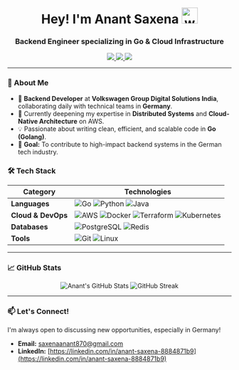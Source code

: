 <h1 align="center">Hey! I'm Anant Saxena <img alt="wave" src="https://emojis.slackmojis.com/emojis/images/1613285697/12806/meow_attention.png?1613285697" width="36"></h1>
<h3 align="center">Backend Engineer specializing in Go & Cloud Infrastructure</h3>

<p align="center">
  <a href="https://www.linkedin.com/in/anant-saxena-8884871b9/">
    <img src="https://img.shields.io/badge/LinkedIn-0077B5?style=for-the-badge&logo=linkedin&logoColor=white" />
  </a>
  <a href="mailto:saxenaanant870@gmail.com">
    <img src="https://img.shields.io/badge/Gmail-D14836?style=for-the-badge&logo=gmail&logoColor=white" />
  </a>
  <a href="https://discordapp.com/users/9060">
    <img src="https://img.shields.io/badge/Discord-5865F2?style=for-the-badge&logo=discord&logoColor=white" />
  </a>
</p>

---

### 🚀 About Me

- 💼 **Backend Developer** at **Volkswagen Group Digital Solutions India**, collaborating daily with technical teams in **Germany**.
- 🌱 Currently deepening my expertise in **Distributed Systems** and **Cloud-Native Architecture** on AWS.
- 💡 Passionate about writing clean, efficient, and scalable code in **Go (Golang)**.
- 🎯 **Goal:** To contribute to high-impact backend systems in the German tech industry.

### 🛠️ Tech Stack

| Category        | Technologies                                                                                                                               |
|-----------------|--------------------------------------------------------------------------------------------------------------------------------------------|
| **Languages**   | ![Go](https://img.shields.io/badge/Go-00ADD8?style=for-the-badge&logo=go&logoColor=white) ![Python](https://img.shields.io/badge/Python-3776AB?style=for-the-badge&logo=python&logoColor=white) ![Java](https://img.shields.io/badge/Java-ED8B00?style=for-the-badge&logo=openjdk&logoColor=white) |
| **Cloud & DevOps** | ![AWS](https://img.shields.io/badge/AWS-%23FF9900.svg?style=for-the-badge&logo=amazon-aws&logoColor=white) ![Docker](https://img.shields.io/badge/Docker-2496ED?style=for-the-badge&logo=docker&logoColor=white) ![Terraform](https://img.shields.io/badge/Terraform-7B42BC?style=for-the-badge&logo=terraform&logoColor=white) ![Kubernetes](https://img.shields.io/badge/Kubernetes-326CE5?style=for-the-badge&logo=kubernetes&logoColor=white) |
| **Databases**   | ![PostgreSQL](https://img.shields.io/badge/PostgreSQL-316192?style=for-the-badge&logo=postgresql&logoColor=white) ![Redis](https://img.shields.io/badge/Redis-DC382D?style=for-the-badge&logo=redis&logoColor=white) |
| **Tools**       | ![Git](https://img.shields.io/badge/Git-F05032?style=for-the-badge&logo=git&logoColor=white) ![Linux](https://img.shields.io/badge/Linux-FCC624?style=for-the-badge&logo=linux&logoColor=black) |

---

### 📈 GitHub Stats

<p align="center">
  <img src="https://github-readme-stats.vercel.app/api?username=your-github-username&show_icons=true&theme=radical" alt="Anant's GitHub Stats" />
  <img src="https://github-readme-streak-stats.herokuapp.com/?user=your-github-username&theme=radical" alt="GitHub Streak" />
</p>

---
### 📫 Let's Connect!

I'm always open to discussing new opportunities, especially in Germany!
- **Email:** saxenaanant870@gmail.com
- **LinkedIn:** [https://linkedin.com/in/anant-saxena-8884871b9](https://linkedin.com/in/anant-saxena-8884871b9)

<!---
**your-github-username/your-github-username** is a ✨ _special_ ✨ repository because its `README.md` (this file) appears on your GitHub profile.
--->


